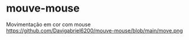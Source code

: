 # mouve-mouse
Movimentação em cor com mouse
https://github.com/Davigabriel6200/mouve-mouse/blob/main/move.png
